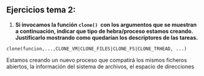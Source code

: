 ## Ejercicios tema 2:

1. **Si invocamos la función  `clone() `con los argumentos que se muestran a continuación, 
indicar que tipo de hebra/proceso estamos creando. Justificarlo mostrando como quedarían
los descriptores de las tareas.**
 
`clone(funcion,...,CLONE_VM|CLONE_FILES|CLONE_FS|CLONE_TRHEAD, ...)`

Estamos creando un nuevo proceso que compatirá los mismos ficheros abiertos,
la información del sistema de archivos, el espacio de direcciones 
